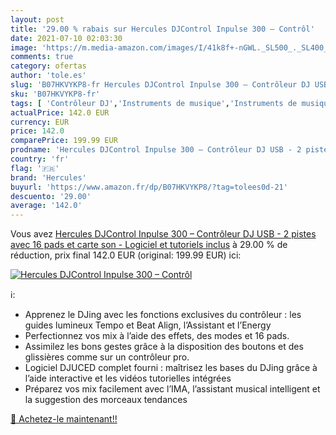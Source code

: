 ```yaml
---
layout: post
title: '29.00 % rabais sur Hercules DJControl Inpulse 300 – Contrôl'
date: 2021-07-10 02:03:30
image: 'https://m.media-amazon.com/images/I/41k8f+-nGWL._SL500_._SL400_.jpg'
comments: true
category: ofertas
author: 'tole.es'
slug: 'B07HKVYKP8-fr Hercules DJControl Inpulse 300 – Contrôleur DJ USB - 2...'
sku: 'B07HKVYKP8-fr'
tags: [ 'Contrôleur DJ','Instruments de musique','Instruments de musique et Sono','hercules','Équipement DJ et VJ', ]
actualPrice: 142.0 EUR
currency: EUR
price: 142.0
comparePrice: 199.99 EUR
prodname: 'Hercules DJControl Inpulse 300 – Contrôleur DJ USB - 2 pistes avec 16 pads et carte son - Logiciel et tutoriels inclus'
country: 'fr'
flag: '🇫🇷'
brand: 'Hercules'
buyurl: 'https://www.amazon.fr/dp/B07HKVYKP8/?tag=tolees0d-21'
descuento: '29.00'
average: '142.0'
---
```


Vous avez [Hercules DJControl Inpulse 300 – Contrôleur DJ USB - 2 pistes avec 16 pads et carte son - Logiciel et tutoriels inclus](https://www.amazon.fr/dp/B07HKVYKP8/?tag=tolees0d-21)  à  29.00 % de réduction, prix final  142.0 EUR (original: 199.99 EUR) ici:

[![Hercules DJControl Inpulse 300 – Contrôl](https://m.media-amazon.com/images/I/41k8f+-nGWL._SL500_._SL400_.jpg)](https://www.amazon.fr/dp/B07HKVYKP8/?tag=tolees0d-21)

ℹ️:

- Apprenez le DJing avec les fonctions exclusives du contrôleur : les guides lumineux Tempo et Beat Align, l’Assistant et l’Energy
- Perfectionnez vos mix à l’aide des effets, des modes et 16 pads.
- Assimilez les bons gestes grâce à la disposition des boutons et des glissières comme sur un contrôleur pro.
- Logiciel DJUCED complet fourni : maîtrisez les bases du DJing grâce à l’aide interactive et les vidéos tutorielles intégrées
- Préparez vos mix facilement avec l’IMA, l’assistant musical intelligent et la suggestion des morceaux tendances

[🛒 Achetez-le maintenant!!](https://www.amazon.fr/dp/B07HKVYKP8/?tag=tolees0d-21)
